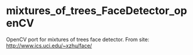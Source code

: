 mixtures_of_trees_FaceDetector_openCV
=====================================

OpenCV port for mixtures of trees face detector. From site: http://www.ics.uci.edu/~xzhu/face/
